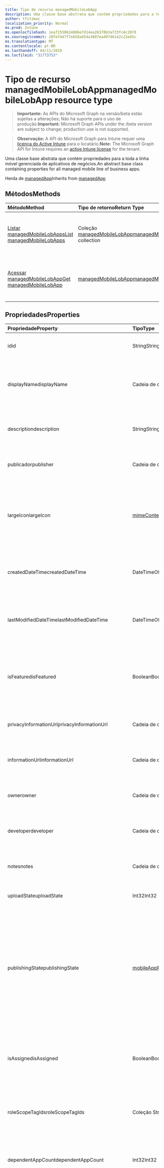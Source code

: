 ```yaml
---
title: Tipo de recurso managedMobileLobApp
description: Uma classe base abstrata que contém propriedades para a toda a linha móvel gerenciada de aplicativos de negócios.
author: tfitzmac
localization_priority: Normal
ms.prod: Intune
ms.openlocfilehash: 1eaf2550624886e7d14ea26378b3a723fc4c2070
ms.sourcegitcommit: 20fef447f7e658a454a3887ea49746142c22e45c
ms.translationtype: MT
ms.contentlocale: pt-BR
ms.lasthandoff: 04/11/2019
ms.locfileid: "31773753"
---
```

# <a name="managedmobilelobapp-resource-type"></a><span data-ttu-id="283bd-103">Tipo de recurso managedMobileLobApp</span><span class="sxs-lookup"><span data-stu-id="283bd-103">managedMobileLobApp resource type</span></span>

> <span data-ttu-id="283bd-104">**Importante:** As APIs do Microsoft Graph na versão/beta estão sujeitas a alterações; Não há suporte para o uso de produção.</span><span class="sxs-lookup"><span data-stu-id="283bd-104">**Important:** Microsoft Graph APIs under the /beta version are subject to change; production use is not supported.</span></span>

> <span data-ttu-id="283bd-105">**Observação:** A API do Microsoft Graph para Intune requer uma [licença do Active Intune](https://go.microsoft.com/fwlink/?linkid=839381) para o locatário.</span><span class="sxs-lookup"><span data-stu-id="283bd-105">**Note:** The Microsoft Graph API for Intune requires an [active Intune license](https://go.microsoft.com/fwlink/?linkid=839381) for the tenant.</span></span>

<span data-ttu-id="283bd-106">Uma classe base abstrata que contém propriedades para a toda a linha móvel gerenciada de aplicativos de negócios.</span><span class="sxs-lookup"><span data-stu-id="283bd-106">An abstract base class containing properties for all managed mobile line of business apps.</span></span>


<span data-ttu-id="283bd-107">Herda de [managedApp](../resources/intune-apps-managedapp.md)</span><span class="sxs-lookup"><span data-stu-id="283bd-107">Inherits from [managedApp](../resources/intune-apps-managedapp.md)</span></span>

## <a name="methods"></a><span data-ttu-id="283bd-108">Métodos</span><span class="sxs-lookup"><span data-stu-id="283bd-108">Methods</span></span>
|<span data-ttu-id="283bd-109">Método</span><span class="sxs-lookup"><span data-stu-id="283bd-109">Method</span></span>|<span data-ttu-id="283bd-110">Tipo de retorno</span><span class="sxs-lookup"><span data-stu-id="283bd-110">Return Type</span></span>|<span data-ttu-id="283bd-111">Descrição</span><span class="sxs-lookup"><span data-stu-id="283bd-111">Description</span></span>|
|:---|:---|:---|
|[<span data-ttu-id="283bd-112">Listar managedMobileLobApps</span><span class="sxs-lookup"><span data-stu-id="283bd-112">List managedMobileLobApps</span></span>](../api/intune-apps-managedmobilelobapp-list.md)|<span data-ttu-id="283bd-113">Coleção [managedMobileLobApp](../resources/intune-apps-managedmobilelobapp.md)</span><span class="sxs-lookup"><span data-stu-id="283bd-113">[managedMobileLobApp](../resources/intune-apps-managedmobilelobapp.md) collection</span></span>|<span data-ttu-id="283bd-114">Lista propriedades e relações dos objetos [managedMobileLobApp](../resources/intune-apps-managedmobilelobapp.md).</span><span class="sxs-lookup"><span data-stu-id="283bd-114">List properties and relationships of the [managedMobileLobApp](../resources/intune-apps-managedmobilelobapp.md) objects.</span></span>|
|[<span data-ttu-id="283bd-115">Acessar managedMobileLobApp</span><span class="sxs-lookup"><span data-stu-id="283bd-115">Get managedMobileLobApp</span></span>](../api/intune-apps-managedmobilelobapp-get.md)|[<span data-ttu-id="283bd-116">managedMobileLobApp</span><span class="sxs-lookup"><span data-stu-id="283bd-116">managedMobileLobApp</span></span>](../resources/intune-apps-managedmobilelobapp.md)|<span data-ttu-id="283bd-117">Propriedades de leitura e relações do objeto [managedMobileLobApp](../resources/intune-apps-managedmobilelobapp.md).</span><span class="sxs-lookup"><span data-stu-id="283bd-117">Read properties and relationships of the [managedMobileLobApp](../resources/intune-apps-managedmobilelobapp.md) object.</span></span>|

## <a name="properties"></a><span data-ttu-id="283bd-118">Propriedades</span><span class="sxs-lookup"><span data-stu-id="283bd-118">Properties</span></span>
|<span data-ttu-id="283bd-119">Propriedade</span><span class="sxs-lookup"><span data-stu-id="283bd-119">Property</span></span>|<span data-ttu-id="283bd-120">Tipo</span><span class="sxs-lookup"><span data-stu-id="283bd-120">Type</span></span>|<span data-ttu-id="283bd-121">Descrição</span><span class="sxs-lookup"><span data-stu-id="283bd-121">Description</span></span>|
|:---|:---|:---|
|<span data-ttu-id="283bd-122">id</span><span class="sxs-lookup"><span data-stu-id="283bd-122">id</span></span>|<span data-ttu-id="283bd-123">String</span><span class="sxs-lookup"><span data-stu-id="283bd-123">String</span></span>|<span data-ttu-id="283bd-124">Chave da entidade.</span><span class="sxs-lookup"><span data-stu-id="283bd-124">Key of the entity.</span></span> <span data-ttu-id="283bd-125">Herdado de [mobileApp](../resources/intune-apps-mobileapp.md)</span><span class="sxs-lookup"><span data-stu-id="283bd-125">Inherited from [mobileApp](../resources/intune-apps-mobileapp.md)</span></span>|
|<span data-ttu-id="283bd-126">displayName</span><span class="sxs-lookup"><span data-stu-id="283bd-126">displayName</span></span>|<span data-ttu-id="283bd-127">Cadeia de caracteres</span><span class="sxs-lookup"><span data-stu-id="283bd-127">String</span></span>|<span data-ttu-id="283bd-128">O título do aplicativo importado ou definido pelo administrador.</span><span class="sxs-lookup"><span data-stu-id="283bd-128">The admin provided or imported title of the app.</span></span> <span data-ttu-id="283bd-129">Herdado de [mobileApp](../resources/intune-apps-mobileapp.md)</span><span class="sxs-lookup"><span data-stu-id="283bd-129">Inherited from [mobileApp](../resources/intune-apps-mobileapp.md)</span></span>|
|<span data-ttu-id="283bd-130">description</span><span class="sxs-lookup"><span data-stu-id="283bd-130">description</span></span>|<span data-ttu-id="283bd-131">String</span><span class="sxs-lookup"><span data-stu-id="283bd-131">String</span></span>|<span data-ttu-id="283bd-132">A descrição do aplicativo.</span><span class="sxs-lookup"><span data-stu-id="283bd-132">The description of the app.</span></span> <span data-ttu-id="283bd-133">Herdado de [mobileApp](../resources/intune-apps-mobileapp.md)</span><span class="sxs-lookup"><span data-stu-id="283bd-133">Inherited from [mobileApp](../resources/intune-apps-mobileapp.md)</span></span>|
|<span data-ttu-id="283bd-134">publicador</span><span class="sxs-lookup"><span data-stu-id="283bd-134">publisher</span></span>|<span data-ttu-id="283bd-135">Cadeia de caracteres</span><span class="sxs-lookup"><span data-stu-id="283bd-135">String</span></span>|<span data-ttu-id="283bd-136">O publicador do aplicativo.</span><span class="sxs-lookup"><span data-stu-id="283bd-136">The publisher of the app.</span></span> <span data-ttu-id="283bd-137">Herdado de [mobileApp](../resources/intune-apps-mobileapp.md)</span><span class="sxs-lookup"><span data-stu-id="283bd-137">Inherited from [mobileApp](../resources/intune-apps-mobileapp.md)</span></span>|
|<span data-ttu-id="283bd-138">largeIcon</span><span class="sxs-lookup"><span data-stu-id="283bd-138">largeIcon</span></span>|[<span data-ttu-id="283bd-139">mimeContent</span><span class="sxs-lookup"><span data-stu-id="283bd-139">mimeContent</span></span>](../resources/intune-shared-mimecontent.md)|<span data-ttu-id="283bd-140">O ícone grande, a ser exibido nos detalhes do aplicativo e usado para o carregamento do ícone.</span><span class="sxs-lookup"><span data-stu-id="283bd-140">The large icon, to be displayed in the app details and used for upload of the icon.</span></span> <span data-ttu-id="283bd-141">Herdado de [mobileApp](../resources/intune-apps-mobileapp.md)</span><span class="sxs-lookup"><span data-stu-id="283bd-141">Inherited from [mobileApp](../resources/intune-apps-mobileapp.md)</span></span>|
|<span data-ttu-id="283bd-142">createdDateTime</span><span class="sxs-lookup"><span data-stu-id="283bd-142">createdDateTime</span></span>|<span data-ttu-id="283bd-143">DateTimeOffset</span><span class="sxs-lookup"><span data-stu-id="283bd-143">DateTimeOffset</span></span>|<span data-ttu-id="283bd-144">A data e a hora da criação do aplicativo.</span><span class="sxs-lookup"><span data-stu-id="283bd-144">The date and time the app was created.</span></span> <span data-ttu-id="283bd-145">Herdado de [mobileApp](../resources/intune-apps-mobileapp.md)</span><span class="sxs-lookup"><span data-stu-id="283bd-145">Inherited from [mobileApp](../resources/intune-apps-mobileapp.md)</span></span>|
|<span data-ttu-id="283bd-146">lastModifiedDateTime</span><span class="sxs-lookup"><span data-stu-id="283bd-146">lastModifiedDateTime</span></span>|<span data-ttu-id="283bd-147">DateTimeOffset</span><span class="sxs-lookup"><span data-stu-id="283bd-147">DateTimeOffset</span></span>|<span data-ttu-id="283bd-148">A data e a hora que o aplicativo foi modificado pela última vez.</span><span class="sxs-lookup"><span data-stu-id="283bd-148">The date and time the app was last modified.</span></span> <span data-ttu-id="283bd-149">Herdado de [mobileApp](../resources/intune-apps-mobileapp.md)</span><span class="sxs-lookup"><span data-stu-id="283bd-149">Inherited from [mobileApp](../resources/intune-apps-mobileapp.md)</span></span>|
|<span data-ttu-id="283bd-150">isFeatured</span><span class="sxs-lookup"><span data-stu-id="283bd-150">isFeatured</span></span>|<span data-ttu-id="283bd-151">Boolean</span><span class="sxs-lookup"><span data-stu-id="283bd-151">Boolean</span></span>|<span data-ttu-id="283bd-152">O valor que indica se o aplicativo está marcado como em destaque pelo administrador. Herdado de [mobileApp](../resources/intune-apps-mobileapp.md)</span><span class="sxs-lookup"><span data-stu-id="283bd-152">The value indicating whether the app is marked as featured by the admin. Inherited from [mobileApp](../resources/intune-apps-mobileapp.md)</span></span>|
|<span data-ttu-id="283bd-153">privacyInformationUrl</span><span class="sxs-lookup"><span data-stu-id="283bd-153">privacyInformationUrl</span></span>|<span data-ttu-id="283bd-154">Cadeia de caracteres</span><span class="sxs-lookup"><span data-stu-id="283bd-154">String</span></span>|<span data-ttu-id="283bd-155">A URL da declaração de privacidade.</span><span class="sxs-lookup"><span data-stu-id="283bd-155">The privacy statement Url.</span></span> <span data-ttu-id="283bd-156">Herdado de [mobileApp](../resources/intune-apps-mobileapp.md)</span><span class="sxs-lookup"><span data-stu-id="283bd-156">Inherited from [mobileApp](../resources/intune-apps-mobileapp.md)</span></span>|
|<span data-ttu-id="283bd-157">informationUrl</span><span class="sxs-lookup"><span data-stu-id="283bd-157">informationUrl</span></span>|<span data-ttu-id="283bd-158">Cadeia de caracteres</span><span class="sxs-lookup"><span data-stu-id="283bd-158">String</span></span>|<span data-ttu-id="283bd-159">A URL de informações adicionais.</span><span class="sxs-lookup"><span data-stu-id="283bd-159">The more information Url.</span></span> <span data-ttu-id="283bd-160">Herdado de [mobileApp](../resources/intune-apps-mobileapp.md)</span><span class="sxs-lookup"><span data-stu-id="283bd-160">Inherited from [mobileApp](../resources/intune-apps-mobileapp.md)</span></span>|
|<span data-ttu-id="283bd-161">owner</span><span class="sxs-lookup"><span data-stu-id="283bd-161">owner</span></span>|<span data-ttu-id="283bd-162">Cadeia de caracteres</span><span class="sxs-lookup"><span data-stu-id="283bd-162">String</span></span>|<span data-ttu-id="283bd-163">O proprietário do conteúdo.</span><span class="sxs-lookup"><span data-stu-id="283bd-163">The owner of the app.</span></span> <span data-ttu-id="283bd-164">Herdado de [mobileApp](../resources/intune-apps-mobileapp.md)</span><span class="sxs-lookup"><span data-stu-id="283bd-164">Inherited from [mobileApp](../resources/intune-apps-mobileapp.md)</span></span>|
|<span data-ttu-id="283bd-165">developer</span><span class="sxs-lookup"><span data-stu-id="283bd-165">developer</span></span>|<span data-ttu-id="283bd-166">Cadeia de caracteres</span><span class="sxs-lookup"><span data-stu-id="283bd-166">String</span></span>|<span data-ttu-id="283bd-167">O desenvolvedor do aplicativo.</span><span class="sxs-lookup"><span data-stu-id="283bd-167">The developer of the app.</span></span> <span data-ttu-id="283bd-168">Herdado de [mobileApp](../resources/intune-apps-mobileapp.md)</span><span class="sxs-lookup"><span data-stu-id="283bd-168">Inherited from [mobileApp](../resources/intune-apps-mobileapp.md)</span></span>|
|<span data-ttu-id="283bd-169">notes</span><span class="sxs-lookup"><span data-stu-id="283bd-169">notes</span></span>|<span data-ttu-id="283bd-170">Cadeia de caracteres</span><span class="sxs-lookup"><span data-stu-id="283bd-170">String</span></span>|<span data-ttu-id="283bd-171">Anotações do aplicativo.</span><span class="sxs-lookup"><span data-stu-id="283bd-171">Notes for the app.</span></span> <span data-ttu-id="283bd-172">Herdada de [mobileApp](../resources/intune-apps-mobileapp.md)</span><span class="sxs-lookup"><span data-stu-id="283bd-172">Inherited from [mobileApp](../resources/intune-apps-mobileapp.md)</span></span>|
|<span data-ttu-id="283bd-173">uploadState</span><span class="sxs-lookup"><span data-stu-id="283bd-173">uploadState</span></span>|<span data-ttu-id="283bd-174">Int32</span><span class="sxs-lookup"><span data-stu-id="283bd-174">Int32</span></span>|<span data-ttu-id="283bd-175">O estado de upload.</span><span class="sxs-lookup"><span data-stu-id="283bd-175">The upload state.</span></span> <span data-ttu-id="283bd-176">Herdada de [mobileApp](../resources/intune-apps-mobileapp.md)</span><span class="sxs-lookup"><span data-stu-id="283bd-176">Inherited from [mobileApp](../resources/intune-apps-mobileapp.md)</span></span>|
|<span data-ttu-id="283bd-177">publishingState</span><span class="sxs-lookup"><span data-stu-id="283bd-177">publishingState</span></span>|[<span data-ttu-id="283bd-178">mobileAppPublishingState</span><span class="sxs-lookup"><span data-stu-id="283bd-178">mobileAppPublishingState</span></span>](../resources/intune-apps-mobileapppublishingstate.md)|<span data-ttu-id="283bd-179">O estado de publicação do aplicativo.</span><span class="sxs-lookup"><span data-stu-id="283bd-179">The publishing state for the app.</span></span> <span data-ttu-id="283bd-180">O aplicativo não pode ser assinado, a menos que ele seja publicado.</span><span class="sxs-lookup"><span data-stu-id="283bd-180">The app cannot be assigned unless the app is published.</span></span> <span data-ttu-id="283bd-181">Herdado de [mobileApp](../resources/intune-apps-mobileapp.md).</span><span class="sxs-lookup"><span data-stu-id="283bd-181">Inherited from [mobileApp](../resources/intune-apps-mobileapp.md).</span></span> <span data-ttu-id="283bd-182">Os valores possíveis são: `notPublished`, `processing`, `published`.</span><span class="sxs-lookup"><span data-stu-id="283bd-182">Possible values are: `notPublished`, `processing`, `published`.</span></span>|
|<span data-ttu-id="283bd-183">isAssigned</span><span class="sxs-lookup"><span data-stu-id="283bd-183">isAssigned</span></span>|<span data-ttu-id="283bd-184">Boolean</span><span class="sxs-lookup"><span data-stu-id="283bd-184">Boolean</span></span>|<span data-ttu-id="283bd-185">O valor que indica se o aplicativo é atribuído a pelo menos um grupo.</span><span class="sxs-lookup"><span data-stu-id="283bd-185">The value indicating whether the app is assigned to at least one group.</span></span> <span data-ttu-id="283bd-186">Herdado de [mobileApp](../resources/intune-apps-mobileapp.md)</span><span class="sxs-lookup"><span data-stu-id="283bd-186">Inherited from [mobileApp](../resources/intune-apps-mobileapp.md)</span></span>|
|<span data-ttu-id="283bd-187">roleScopeTagIds</span><span class="sxs-lookup"><span data-stu-id="283bd-187">roleScopeTagIds</span></span>|<span data-ttu-id="283bd-188">Coleção String</span><span class="sxs-lookup"><span data-stu-id="283bd-188">String collection</span></span>|<span data-ttu-id="283bd-189">Lista de IDs de marca de escopo para este aplicativo móvel.</span><span class="sxs-lookup"><span data-stu-id="283bd-189">List of scope tag ids for this mobile app.</span></span> <span data-ttu-id="283bd-190">Herdado de [mobileApp](../resources/intune-apps-mobileapp.md)</span><span class="sxs-lookup"><span data-stu-id="283bd-190">Inherited from [mobileApp](../resources/intune-apps-mobileapp.md)</span></span>|
|<span data-ttu-id="283bd-191">dependentAppCount</span><span class="sxs-lookup"><span data-stu-id="283bd-191">dependentAppCount</span></span>|<span data-ttu-id="283bd-192">Int32</span><span class="sxs-lookup"><span data-stu-id="283bd-192">Int32</span></span>|<span data-ttu-id="283bd-193">O número total de dependências do aplicativo filho.</span><span class="sxs-lookup"><span data-stu-id="283bd-193">The total number of dependencies the child app has.</span></span> <span data-ttu-id="283bd-194">Herdado de [mobileApp](../resources/intune-apps-mobileapp.md)</span><span class="sxs-lookup"><span data-stu-id="283bd-194">Inherited from [mobileApp](../resources/intune-apps-mobileapp.md)</span></span>|
|<span data-ttu-id="283bd-195">appAvailability</span><span class="sxs-lookup"><span data-stu-id="283bd-195">appAvailability</span></span>|[<span data-ttu-id="283bd-196">managedAppAvailability</span><span class="sxs-lookup"><span data-stu-id="283bd-196">managedAppAvailability</span></span>](../resources/intune-apps-managedappavailability.md)|<span data-ttu-id="283bd-197">A disponibilidade do Aplicativo.</span><span class="sxs-lookup"><span data-stu-id="283bd-197">The Application's availability.</span></span> <span data-ttu-id="283bd-198">Herdado de [managedApp](../resources/intune-apps-managedapp.md).</span><span class="sxs-lookup"><span data-stu-id="283bd-198">Inherited from [managedApp](../resources/intune-apps-managedapp.md).</span></span> <span data-ttu-id="283bd-199">Os valores possíveis são: `global`, `lineOfBusiness`.</span><span class="sxs-lookup"><span data-stu-id="283bd-199">Possible values are: `global`, `lineOfBusiness`.</span></span>|
|<span data-ttu-id="283bd-200">version</span><span class="sxs-lookup"><span data-stu-id="283bd-200">version</span></span>|<span data-ttu-id="283bd-201">Cadeia de caracteres</span><span class="sxs-lookup"><span data-stu-id="283bd-201">String</span></span>|<span data-ttu-id="283bd-202">A versão do Aplicativo.</span><span class="sxs-lookup"><span data-stu-id="283bd-202">The Application's version.</span></span> <span data-ttu-id="283bd-203">Herdado de [managedApp](../resources/intune-apps-managedapp.md)</span><span class="sxs-lookup"><span data-stu-id="283bd-203">Inherited from [managedApp](../resources/intune-apps-managedapp.md)</span></span>|
|<span data-ttu-id="283bd-204">committedContentVersion</span><span class="sxs-lookup"><span data-stu-id="283bd-204">committedContentVersion</span></span>|<span data-ttu-id="283bd-205">Cadeia de caracteres</span><span class="sxs-lookup"><span data-stu-id="283bd-205">String</span></span>|<span data-ttu-id="283bd-206">A versão do conteúdo interno confirmado.</span><span class="sxs-lookup"><span data-stu-id="283bd-206">The internal committed content version.</span></span>|
|<span data-ttu-id="283bd-207">fileName</span><span class="sxs-lookup"><span data-stu-id="283bd-207">fileName</span></span>|<span data-ttu-id="283bd-208">String</span><span class="sxs-lookup"><span data-stu-id="283bd-208">String</span></span>|<span data-ttu-id="283bd-209">O nome do arquivo do aplicativo Lob principal.</span><span class="sxs-lookup"><span data-stu-id="283bd-209">The name of the main Lob application file.</span></span>|
|<span data-ttu-id="283bd-210">size</span><span class="sxs-lookup"><span data-stu-id="283bd-210">size</span></span>|<span data-ttu-id="283bd-211">Int64</span><span class="sxs-lookup"><span data-stu-id="283bd-211">Int64</span></span>|<span data-ttu-id="283bd-212">O tamanho total, incluindo todos os arquivos carregados.</span><span class="sxs-lookup"><span data-stu-id="283bd-212">The total size, including all uploaded files.</span></span>|

## <a name="relationships"></a><span data-ttu-id="283bd-213">Relações</span><span class="sxs-lookup"><span data-stu-id="283bd-213">Relationships</span></span>
|<span data-ttu-id="283bd-214">Relação</span><span class="sxs-lookup"><span data-stu-id="283bd-214">Relationship</span></span>|<span data-ttu-id="283bd-215">Tipo</span><span class="sxs-lookup"><span data-stu-id="283bd-215">Type</span></span>|<span data-ttu-id="283bd-216">Descrição</span><span class="sxs-lookup"><span data-stu-id="283bd-216">Description</span></span>|
|:---|:---|:---|
|<span data-ttu-id="283bd-217">categories</span><span class="sxs-lookup"><span data-stu-id="283bd-217">categories</span></span>|<span data-ttu-id="283bd-218">Coleção [mobileAppCategory](../resources/intune-apps-mobileappcategory.md)</span><span class="sxs-lookup"><span data-stu-id="283bd-218">[mobileAppCategory](../resources/intune-apps-mobileappcategory.md) collection</span></span>|<span data-ttu-id="283bd-219">A lista de categorias para este aplicativo.</span><span class="sxs-lookup"><span data-stu-id="283bd-219">The list of categories for this app.</span></span> <span data-ttu-id="283bd-220">Herdado de [mobileApp](../resources/intune-apps-mobileapp.md)</span><span class="sxs-lookup"><span data-stu-id="283bd-220">Inherited from [mobileApp](../resources/intune-apps-mobileapp.md)</span></span>|
|<span data-ttu-id="283bd-221">assignments</span><span class="sxs-lookup"><span data-stu-id="283bd-221">assignments</span></span>|<span data-ttu-id="283bd-222">Coleção [mobileAppAssignment](../resources/intune-apps-mobileappassignment.md)</span><span class="sxs-lookup"><span data-stu-id="283bd-222">[mobileAppAssignment](../resources/intune-apps-mobileappassignment.md) collection</span></span>|<span data-ttu-id="283bd-223">A lista de atribuições de grupo para esse aplicativo móvel.</span><span class="sxs-lookup"><span data-stu-id="283bd-223">The list of group assignments for this mobile app.</span></span> <span data-ttu-id="283bd-224">Herdado de [mobileApp](../resources/intune-apps-mobileapp.md)</span><span class="sxs-lookup"><span data-stu-id="283bd-224">Inherited from [mobileApp](../resources/intune-apps-mobileapp.md)</span></span>|
|<span data-ttu-id="283bd-225">installSummary</span><span class="sxs-lookup"><span data-stu-id="283bd-225">installSummary</span></span>|[<span data-ttu-id="283bd-226">mobileAppInstallSummary</span><span class="sxs-lookup"><span data-stu-id="283bd-226">mobileAppInstallSummary</span></span>](../resources/intune-apps-mobileappinstallsummary.md)|<span data-ttu-id="283bd-227">Resumo de instalação do aplicativo móvel.</span><span class="sxs-lookup"><span data-stu-id="283bd-227">Mobile App Install Summary.</span></span> <span data-ttu-id="283bd-228">Herdado de [mobileApp](../resources/intune-apps-mobileapp.md)</span><span class="sxs-lookup"><span data-stu-id="283bd-228">Inherited from [mobileApp](../resources/intune-apps-mobileapp.md)</span></span>|
|<span data-ttu-id="283bd-229">deviceStatuses</span><span class="sxs-lookup"><span data-stu-id="283bd-229">deviceStatuses</span></span>|<span data-ttu-id="283bd-230">coleção [mobileAppInstallStatus](../resources/intune-apps-mobileappinstallstatus.md)</span><span class="sxs-lookup"><span data-stu-id="283bd-230">[mobileAppInstallStatus](../resources/intune-apps-mobileappinstallstatus.md) collection</span></span>|<span data-ttu-id="283bd-231">A lista de Estados de instalação para este aplicativo móvel.</span><span class="sxs-lookup"><span data-stu-id="283bd-231">The list of installation states for this mobile app.</span></span> <span data-ttu-id="283bd-232">Herdado de [mobileApp](../resources/intune-apps-mobileapp.md)</span><span class="sxs-lookup"><span data-stu-id="283bd-232">Inherited from [mobileApp](../resources/intune-apps-mobileapp.md)</span></span>|
|<span data-ttu-id="283bd-233">userStatuses</span><span class="sxs-lookup"><span data-stu-id="283bd-233">userStatuses</span></span>|<span data-ttu-id="283bd-234">coleção [userAppInstallStatus](../resources/intune-apps-userappinstallstatus.md)</span><span class="sxs-lookup"><span data-stu-id="283bd-234">[userAppInstallStatus](../resources/intune-apps-userappinstallstatus.md) collection</span></span>|<span data-ttu-id="283bd-235">A lista de Estados de instalação para este aplicativo móvel.</span><span class="sxs-lookup"><span data-stu-id="283bd-235">The list of installation states for this mobile app.</span></span> <span data-ttu-id="283bd-236">Herdado de [mobileApp](../resources/intune-apps-mobileapp.md)</span><span class="sxs-lookup"><span data-stu-id="283bd-236">Inherited from [mobileApp](../resources/intune-apps-mobileapp.md)</span></span>|
|<span data-ttu-id="283bd-237">relações</span><span class="sxs-lookup"><span data-stu-id="283bd-237">relationships</span></span>|<span data-ttu-id="283bd-238">coleção [mobileAppRelationship](../resources/intune-apps-mobileapprelationship.md)</span><span class="sxs-lookup"><span data-stu-id="283bd-238">[mobileAppRelationship](../resources/intune-apps-mobileapprelationship.md) collection</span></span>|<span data-ttu-id="283bd-239">Lista de relações para este aplicativo móvel.</span><span class="sxs-lookup"><span data-stu-id="283bd-239">List of relationships for this mobile app.</span></span> <span data-ttu-id="283bd-240">Herdado de [mobileApp](../resources/intune-apps-mobileapp.md)</span><span class="sxs-lookup"><span data-stu-id="283bd-240">Inherited from [mobileApp](../resources/intune-apps-mobileapp.md)</span></span>|
|<span data-ttu-id="283bd-241">contentVersions</span><span class="sxs-lookup"><span data-stu-id="283bd-241">contentVersions</span></span>|<span data-ttu-id="283bd-242">Coleção [mobileAppContent](../resources/intune-apps-mobileappcontent.md)</span><span class="sxs-lookup"><span data-stu-id="283bd-242">[mobileAppContent](../resources/intune-apps-mobileappcontent.md) collection</span></span>|<span data-ttu-id="283bd-243">A lista das versões de conteúdo deste aplicativo.</span><span class="sxs-lookup"><span data-stu-id="283bd-243">The list of content versions for this app.</span></span>|

## <a name="json-representation"></a><span data-ttu-id="283bd-244">Representação JSON</span><span class="sxs-lookup"><span data-stu-id="283bd-244">JSON Representation</span></span>
<span data-ttu-id="283bd-245">Veja a seguir uma representação JSON do recurso.</span><span class="sxs-lookup"><span data-stu-id="283bd-245">Here is a JSON representation of the resource.</span></span>
<!-- {
  "blockType": "resource",
  "keyProperty": "id",
  "@odata.type": "microsoft.graph.managedMobileLobApp"
}
-->
``` json
{
  "@odata.type": "#microsoft.graph.managedMobileLobApp",
  "id": "String (identifier)",
  "displayName": "String",
  "description": "String",
  "publisher": "String",
  "largeIcon": {
    "@odata.type": "microsoft.graph.mimeContent",
    "type": "String",
    "value": "binary"
  },
  "createdDateTime": "String (timestamp)",
  "lastModifiedDateTime": "String (timestamp)",
  "isFeatured": true,
  "privacyInformationUrl": "String",
  "informationUrl": "String",
  "owner": "String",
  "developer": "String",
  "notes": "String",
  "uploadState": 1024,
  "publishingState": "String",
  "isAssigned": true,
  "roleScopeTagIds": [
    "String"
  ],
  "dependentAppCount": 1024,
  "appAvailability": "String",
  "version": "String",
  "committedContentVersion": "String",
  "fileName": "String",
  "size": 1024
}
```





